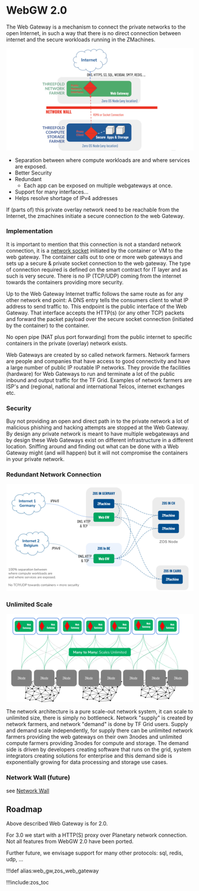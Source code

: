 

# WebGW 2.0

The Web Gateway is a mechanism to connect the private networks to the open Internet, in such a way that there is no direct connection between internet and the secure workloads running in the ZMachines.

![](img/webgateway.jpg)


- Separation between where compute workloads are and where services are exposed.
- Better Security
- Redundant
    - Each app can be exposed on multiple webgateways at once.
- Support for many interfaces...
- Helps resolve shortage of IPv4 addresses

If (parts of) this private overlay network need to be reachable from the Internet, the zmachines initiate a secure connection *to* the web Gateway. 

### Implementation

It is important to mention that this connection is not a standard network connection, it is a [network socket](https://en.wikipedia.org/wiki/Network_socket) initiated by the container or VM to the web gateway. The container calls out to one or more web gateways and sets up a secure & private socket connection to the web gateway. The type of connection required is defined on the smart contract for IT layer and as such is very secure. There is no IP (TCP/UDP) coming from the internet towards the containers providing more security. 

Up to the Web Gateway Internet traffic follows the same route as for any other network end point: A DNS entry tells the consumers client to what IP address to send traffic to.  This endpoint is the public interface of the Web Gateway.  That interface accepts the HTTP(s) (or any other TCP) packets and forward the packet payload  over the secure socket connection (initiated by the container) to the container.  

No open pipe (NAT plus port forwarding) from the public internet to specific containers in the private (overlay) network exists.

Web Gateways are created by so called network farmers.  Network farmers are people and companies that have access to good connectivity and have a large number of public IP routable IP networks.  They provide the facilities (hardware) for Web Gateways to run and terminate a lot of the public inbound and output traffic for the TF Grid.  Examples of network farmers are ISP's and (regional, national and international Telcos, internet exchanges etc.

### Security

Buy not providing an open and direct path in to the private network a lot of malicious phishing and hacking attempts are stopped at the Web Gateway.  By design any private network is meant to have multiple webgateways and by design these Web Gateways exist on different infrastructure in a different location.  Sniffing around and finding  out what can be done with a Web Gateway might (and will happen) but it will not compromise the containers in your private network.

### Redundant Network Connection

![](img/redundant_net.jpg)


### Unlimited Scale

![](img/webgw_scaling.jpg)


The network architecture is a pure scale-out network system, it can scale to unlimited size, there is simply no bottleneck. Network "supply" is created by network farmers, and network "demand" is done by TF Grid users.  Supply and demand scale independently, for supply there can be unlimited network farmers providing the web gateways on their own 3nodes and unlimited compute farmers providing 3nodes for compute and storage. The demand side is driven by developers creating software that runs on the grid, system integrators creating solutions for enterprise and this demand side is exponentially growing for data processing and storage use cases.

### Network Wall (future)

see [Network Wall](network_wall)
    
## Roadmap 

Above described Web Gateway is for 2.0.

For 3.0 we start with a HTTP(S) proxy over Planetary network connection. Not all features from WebGW 2.0 have been ported.

Further future, we envisage support for many other protocols: sql, redis, udp,  ...

!!!def alias:web_gw,zos_web_gateway

!!!include:zos_toc


